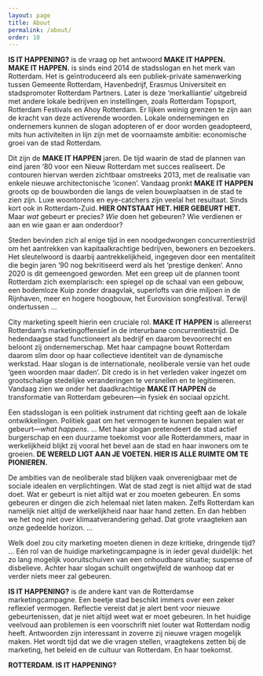 ```yaml
---
layout: page
title: About
permalink: /about/
order: 10
---
```


**IS IT HAPPENING?** is de vraag op het antwoord **MAKE IT HAPPEN.**
<br>
**MAKE IT HAPPEN.** is sinds eind 2014 de stadsslogan en het merk van Rotterdam. Het is geïntroduceerd als een publiek-private samenwerking tussen Gemeente Rotterdam, Havenbedrijf, Erasmus Universiteit en stadspromoter Rotterdam Partners. Later is deze ‘merkalliantie’ uitgebreid met andere lokale bedrijven en instellingen, zoals Rotterdam Topsport, Rotterdam Festivals en Ahoy Rotterdam. Er lijken weinig grenzen te zijn aan de kracht van deze activerende woorden. Lokale ondernemingen en ondernemers kunnen de slogan adopteren of er door worden geadopteerd, mits hun activiteiten in lijn zijn met de voornaamste ambitie: economische groei van de stad Rotterdam.

Dit zijn de **MAKE IT HAPPEN** jaren. De tijd waarin de stad de plannen van eind jaren ‘80 voor een Nieuw Rotterdam met succes realiseert. De contouren hiervan werden zichtbaar omstreeks 2013, met de realisatie van enkele nieuwe architectonische ‘iconen’. Vandaag pronkt  **MAKE IT HAPPEN** groots op de bouwborden die langs de velen bouwplaatsen in de stad te zien zijn. Luxe woontorens en eye-catchers zijn veelal het resultaat. Sinds kort ook in Rotterdam-Zuid. **HIER ONTSTAAT HET. HIER GEBEURT HET.** Maar *wat* gebeurt er precies? *Wie* doen het gebeuren? Wie verdienen er aan en wie gaan er aan onderdoor?

Steden bevinden zich al enige tijd in een noodgedwongen concurrentiestrijd om het aantrekken van kapitaalkrachtige bedrijven, bewoners en bezoekers. Het sleutelwoord is daarbij aantrekkelijkheid, ingegeven door een mentaliteit die begin jaren ‘90 nog bekritiseerd werd als het ‘prestige denken’. Anno 2020 is dit gemeengoed geworden. Met een greep uit de plannen toont Rotterdam zich exemplarisch: een spiegel op de schaal van een gebouw, een bodemloze Kuip zonder draagvlak, superlofts van drie miljoen in de Rijnhaven, meer en hogere hoogbouw, het Eurovision songfestival. Terwijl ondertussen ... 

City marketing speelt hierin een cruciale rol. **MAKE IT HAPPEN** is allereerst Rotterdam’s marketingoffensief in de interurbane concurrentiestrijd. De hedendaagse stad functioneert als bedrijf en daarom bevoorrecht en beloont zij ondernemerschap. Met haar campagne bouwt Rotterdam daarom slim door op haar collectieve identiteit van de dynamische werkstad. Haar slogan is de internationale, neoliberale versie van het oude ‘geen woorden maar daden’. Dit credo is in het verleden vaker ingezet om grootschalige stedelijke veranderingen te versnellen en te legitimeren. Vandaag zien we onder het daadkrachtige **MAKE IT HAPPEN** de transformatie van Rotterdam gebeuren—in fysiek én sociaal opzicht.

Een stadsslogan is een politiek instrument dat richting geeft aan de lokale ontwikkelingen. Politiek gaat om het vermogen te kunnen bepalen wat er gebeurt—*what happens*. ... Met haar slogan pretendeert de stad actief burgerschap en een duurzame toekomst voor alle Rotterdammers, maar in werkelijkheid blijkt zij vooral het bevel aan de stad en haar inwoners om te groeien. **DE WERELD LIGT AAN JE VOETEN. HIER IS ALLE RUIMTE OM TE PIONIEREN.**

De ambities van de neoliberale stad blijken vaak onverenigbaar met de sociale idealen en verplichtingen. Wat de stad zegt is niet altijd wat de stad doet. Wat er gebeurt is niet altijd wat er zou moeten gebeuren. En soms gebeuren er dingen die zich helemaal niet laten maken. Zelfs Rotterdam kan namelijk niet altijd de werkelijkheid naar haar hand zetten. En dan hebben we het nog niet over klimaatverandering gehad. Dat grote vraagteken aan onze gedeelde horizon. ...

Welk doel zou city marketing moeten dienen in deze kritieke, dringende tijd? ... Eén rol van de huidige marketingcampagne is in ieder geval duidelijk: het zo lang mogelijk vooruitschuiven van een onhoudbare situatie; suspense of disbelieve. Achter haar slogan schuilt ongetwijfeld de wanhoop dat er verder niets meer zal gebeuren.

**IS IT HAPPENING?** is de andere kant van de Rotterdamse marketingcampagne. Een beetje stad beschikt immers over een zeker reflexief vermogen. Reflectie vereist dat je alert bent voor nieuwe gebeurtenissen, dat je niet altijd weet wat er moet gebeuren. In het huidige veelvoud aan problemen is een voorschrift niet louter wat Rotterdam nodig heeft. Antwoorden zijn interessant in zoverre zij nieuwe vragen mogelijk maken. Het wordt tijd dat we die vragen stellen, vraagtekens zetten bij de marketing, het beleid en de cultuur van Rotterdam. En haar toekomst.

**ROTTERDAM. IS IT HAPPENING?**


[jekyll-organization]: https://github.com/jekyll
